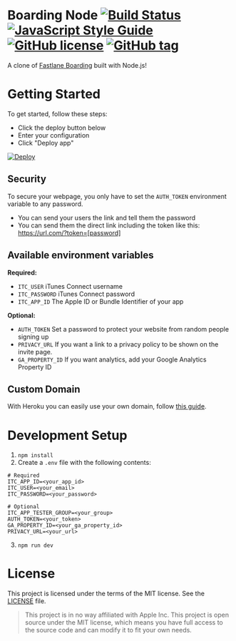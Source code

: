 # Boarding Node [![Build Status](https://travis-ci.org/Filiosoft/boarding-node.svg?branch=master)](https://travis-ci.org/Filiosoft/boarding-node) [![JavaScript Style Guide](https://img.shields.io/badge/code_style-standard-brightgreen.svg)](https://standardjs.com) [![GitHub license](https://img.shields.io/github/license/Filiosoft/boarding-node.svg)](https://github.com/Filiosoft/boarding-node/blob/master/LICENSE) [![GitHub tag](https://img.shields.io/github/release/Filiosoft/boarding-node.svg)](https://github.com/Filiosoft/boarding-node)

A clone of [Fastlane Boarding](https://github.com/fastlane/boarding) built with Node.js!

# Getting Started

To get started, follow these steps:

* Click the deploy button below
* Enter your configuration
* Click "Deploy app"

[![Deploy](https://www.herokucdn.com/deploy/button.png)](https://www.heroku.com/deploy?template=https://github.com/filiosoft/boarding-node)

## Security

To secure your webpage, you only have to set the `AUTH_TOKEN` environment variable to any password.

* You can send your users the link and tell them the password
* You can send them the direct link including the token like this: https://url.com/?token=[password]

## Available environment variables

**Required:**

* `ITC_USER` iTunes Connect username
* `ITC_PASSWORD` iTunes Connect password
* `ITC_APP_ID` The Apple ID or Bundle Identifier of your app

**Optional:**

* `AUTH_TOKEN` Set a password to protect your website from random people signing up
* `PRIVACY_URL` If you want a link to a privacy policy to be shown on the invite page.
* `GA_PROPERTY_ID` If you want analytics, add your Google Analytics Property ID

## Custom Domain

With Heroku you can easily use your own domain, follow [this guide](https://devcenter.heroku.com/articles/custom-domains).

# Development Setup

1.  `npm install`
2.  Create a `.env` file with the following contents:

```
# Required
ITC_APP_ID=<your_app_id>
ITC_USER=<your_email>
ITC_PASSWORD=<your_password>

# Optional
ITC_APP_TESTER_GROUP=<your_group>
AUTH_TOKEN=<your_token>
GA_PROPERTY_ID=<your_ga_property_id>
PRIVACY_URL=<your_url>
```

3.  `npm run dev`

# License

This project is licensed under the terms of the MIT license. See the [LICENSE](LICENSE) file.

> This project is in no way affiliated with Apple Inc. This project is open source under the MIT license, which means you have full access to the source code and can modify it to fit your own needs.
